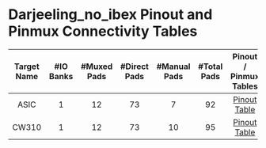 # Darjeeling_no_ibex Pinout and Pinmux Connectivity Tables
<!--
DO NOT EDIT THIS FILE DIRECTLY.
It has been generated with the following command:
util/topgen.py -t hw/top_darjeeling_no_ibex/data/top_darjeeling_no_ibex.hjson -o hw/top_darjeeling_no_ibex/
-->
|  Target Name  |  #IO Banks  |  #Muxed Pads  |  #Direct Pads  |  #Manual Pads  |  #Total Pads  |      Pinout / Pinmux Tables       |
|:-------------:|:-----------:|:-------------:|:--------------:|:--------------:|:-------------:|:---------------------------------:|
|     ASIC      |      1      |      12       |       73       |       7        |      92       | [Pinout Table](./pinout_asic.md)  |
|     CW310     |      1      |      12       |       73       |       10       |      95       | [Pinout Table](./pinout_cw310.md) |
